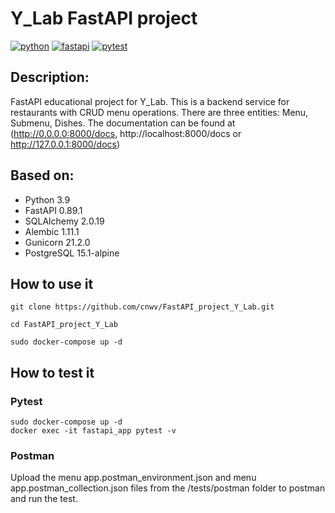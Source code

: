 # Y_Lab FastAPI project

[![python](https://img.shields.io/badge/python-3.9-blue?style=flat-square)](https://www.python.org/)
[![fastapi](https://img.shields.io/badge/fastapi-0.100.0-critical?style=flat-square)](https://fastapi.tiangolo.com/)
[![pytest](https://img.shields.io/badge/fastapi-0.100.0-critical?style=flat-square)](https://fastapi.tiangolo.com/)


## Description:

FastAPI educational project for Y_Lab. This is a backend service for restaurants with CRUD menu operations. There are three entities: Menu, Submenu, Dishes.
The documentation can be found at (http://0.0.0.0:8000/docs,
http://localhost:8000/docs or http://127.0.0.1:8000/docs)


## Based on:
- Python 3.9
- FastAPI 0.89.1
- SQLAlchemy 2.0.19
- Alembic 1.11.1
- Gunicorn 21.2.0
- PostgreSQL 15.1-alpine


## How to use it

```shell
git clone https://github.com/cnwv/FastAPI_project_Y_Lab.git

cd FastAPI_project_Y_Lab

sudo docker-compose up -d
```

## How to test it
### Pytest
```shell
sudo docker-compose up -d
docker exec -it fastapi_app pytest -v
```

### Postman
Upload the menu app.postman_environment.json and menu app.postman_collection.json files from the /tests/postman folder to postman and run the test.
